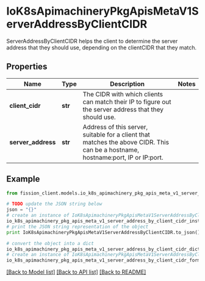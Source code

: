 # IoK8sApimachineryPkgApisMetaV1ServerAddressByClientCIDR

ServerAddressByClientCIDR helps the client to determine the server address that they should use, depending on the clientCIDR that they match.

## Properties

Name | Type | Description | Notes
------------ | ------------- | ------------- | -------------
**client_cidr** | **str** | The CIDR with which clients can match their IP to figure out the server address that they should use. | 
**server_address** | **str** | Address of this server, suitable for a client that matches the above CIDR. This can be a hostname, hostname:port, IP or IP:port. | 

## Example

```python
from fission_client.models.io_k8s_apimachinery_pkg_apis_meta_v1_server_address_by_client_cidr import IoK8sApimachineryPkgApisMetaV1ServerAddressByClientCIDR

# TODO update the JSON string below
json = "{}"
# create an instance of IoK8sApimachineryPkgApisMetaV1ServerAddressByClientCIDR from a JSON string
io_k8s_apimachinery_pkg_apis_meta_v1_server_address_by_client_cidr_instance = IoK8sApimachineryPkgApisMetaV1ServerAddressByClientCIDR.from_json(json)
# print the JSON string representation of the object
print IoK8sApimachineryPkgApisMetaV1ServerAddressByClientCIDR.to_json()

# convert the object into a dict
io_k8s_apimachinery_pkg_apis_meta_v1_server_address_by_client_cidr_dict = io_k8s_apimachinery_pkg_apis_meta_v1_server_address_by_client_cidr_instance.to_dict()
# create an instance of IoK8sApimachineryPkgApisMetaV1ServerAddressByClientCIDR from a dict
io_k8s_apimachinery_pkg_apis_meta_v1_server_address_by_client_cidr_form_dict = io_k8s_apimachinery_pkg_apis_meta_v1_server_address_by_client_cidr.from_dict(io_k8s_apimachinery_pkg_apis_meta_v1_server_address_by_client_cidr_dict)
```
[[Back to Model list]](../README.md#documentation-for-models) [[Back to API list]](../README.md#documentation-for-api-endpoints) [[Back to README]](../README.md)


